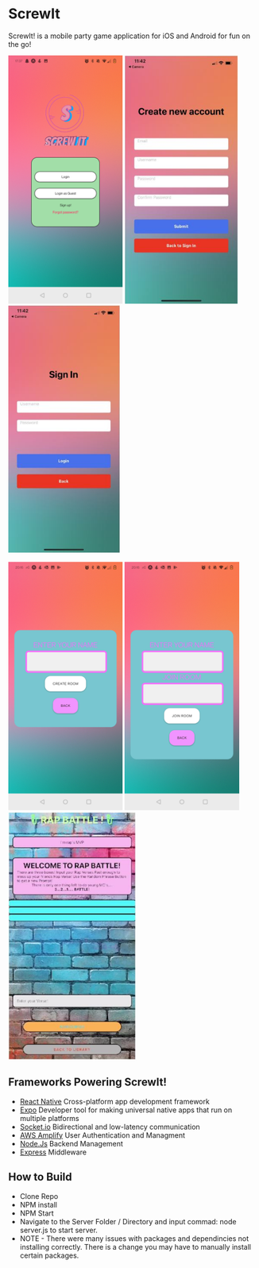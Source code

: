 # ScrewIt

ScrewIt! is a mobile party game application for iOS and Android for fun on the go!

<p float="left">
   <img 
      alt="Main Screen" 
      src="assets/mainscreen.jpg" 
      height=500px 
   />
   <img 
      alt="Register" 
      src="assets/reg.JPG" 
      height=500px 
   />
   <img
      alt="Sign In after registration" 
      src="assets/si.JPG" 
      height=500px
   />
</p>
<p float="left">
   <img 
      alt="Create a Room for your Freinds!" 
      src="assets/create.jpg" 
      height=500px 
   />
   <img 
      alt="Join your Friends lobby!" 
      src="assets/join.jpg" 
      height=500px 
   />
    <img 
      alt="Play Rap Battle with your Friends!" 
      src="assets/rap.JPG" 
      height=500px 
   />
</p>

## Frameworks Powering ScrewIt!

- [React Native](https://facebook.github.io/react-native/)
  Cross-platform app development framework
- [Expo](https://expo.io)
  Developer tool for making universal native apps that run on multiple platforms
- [Socket.io](https://socket.io/)
  Bidirectional and low-latency communication
- [AWS Amplify](https://docs.amplify.aws/)
  User Authentication and Managment
- [Node.Js](https://nodejs.org/api/)
  Backend Management
- [Express](https://expressjs.com/en/5x/api.html)
  Middleware

## How to Build

- Clone Repo
- NPM install
- NPM Start
- Navigate to the Server Folder / Directory and input commad: node server.js to start server.
- NOTE - There were many issues with packages and dependincies not installing correctly. There is a change you may have to manually install certain packages.
